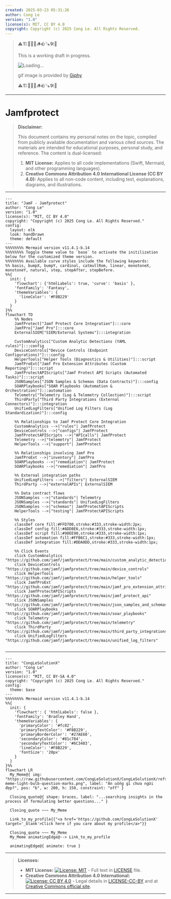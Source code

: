 ```yaml
---
created: 2025-03-23 05:31:26
author: Cong Le
version: "1.0"
license(s): MIT, CC BY 4.0
copyright: Copyright (c) 2025 Cong Le. All Rights Reserved.
---
```


> ⚠️🏗️🚧🦺🧱🪵🪨🪚🛠️👷
> 
> This is a working draft in progress.
> 
> ![Loading...](https://media3.giphy.com/media/v1.Y2lkPTc5MGI3NjExZDJxZWZzZjF4aXkzNnkxMzlyZ21tdnZ0eDJhcjluNm1lZ2VweHU3ciZlcD12MV9pbnRlcm5hbF9naWZfYnlfaWQmY3Q9Zw/VX7yEoXAFf8as/giphy.gif)
> 
> gif image is provided by [Giphy](https://giphy.com)
> 
> ⚠️🏗️🚧🦺🧱🪵🪨🪚🛠️👷

----


# Jamfprotect
> **Disclaimer:**
>
> This document contains my personal notes on the topic,
> compiled from publicly available documentation and various cited sources.
> The materials are intended for educational purposes, personal study, and reference.
> The content is dual-licensed:
> 1. **MIT License:** Applies to all code implementations (Swift, Mermaid, and other programming languages).
> 2. **Creative Commons Attribution 4.0 International License (CC BY 4.0):** Applies to all non-code content, including text, explanations, diagrams, and illustrations.
---


```mermaid
---
title: "JamF - Jamfprotect"
author: "Cong Le"
version: "1.0"
license(s): "MIT, CC BY 4.0"
copyright: "Copyright (c) 2025 Cong Le. All Rights Reserved."
config:
  layout: elk
  look: handDrawn
  theme: default
---
%%%%%%%% Mermaid version v11.4.1-b.14
%%%%%%%% Toggle theme value to `base` to activate the initilization below for the customized theme version.
%%%%%%%% Available curve styles include the following keywords:
%% basis, bumpX, bumpY, cardinal, catmullRom, linear, monotoneX, monotoneY, natural, step, stepAfter, stepBefore.
%%{
  init: {
    'flowchart': {'htmlLabels': true, 'curve': 'basis' },
    'fontFamily': 'Fantasy',
    'themeVariables': {
      'lineColor': '#F8B229'
    }
  }
}%%
flowchart TD
    %% Nodes
    JamfProtect["Jamf Protect Core Integration"]:::core
    JamfPro["Jamf Pro"]:::core
    ExternalSIEM["SIEM/External Systems"]:::integration

    CustomAnalytics["Custom Analytic Detections (YAML rules)"]:::config
    DeviceControls["Device Controls (Endpoint Configurations)"]:::config
    HelperTools["Helper Tools (Diagnostics & Utilities)"]:::script
    JamfProExt["Jamf Pro Extension Attributes (Custom Reporting)"]:::script
    JamfProtectAPIScripts["Jamf Protect API Scripts (Automated Tasks)"]:::script
    JSONSamples["JSON Samples & Schemas (Data Contracts)"]:::config
    SOARPlaybooks["SOAR Playbooks (Automation & Orchestration)"]:::automation
    Telemetry["Telemetry (Log & Telemetry Collection)"]:::script
    ThirdParty["Third Party Integrations (External Connectors)"]:::integration
    UnifiedLogFilters["Unified Log Filters (Log Standardization)"]:::config

    %% Relationships to Jamf Protect Core Integration
    CustomAnalytics -->|"rules"| JamfProtect
    DeviceControls -->|"configs"| JamfProtect
    JamfProtectAPIScripts -->|"APIcalls"| JamfProtect
    Telemetry -->|"telemetry"| JamfProtect
    HelperTools -->|"support"| JamfProtect

    %% Relationships involving Jamf Pro
    JamfProExt -->|"inventory"| JamfPro
    SOARPlaybooks -->|"remediation"| JamfProtect
    SOARPlaybooks -->|"remediation"| JamfPro

    %% External integration paths
    UnifiedLogFilters -->|"filters"| ExternalSIEM
    ThirdParty -->|"externalAPIs"| ExternalSIEM

    %% Data contract flows
    JSONSamples -->|"standards"| Telemetry
    JSONSamples -->|"standards"| UnifiedLogFilters
    JSONSamples -->|"schemas"| JamfProtectAPIScripts
    HelperTools -->|"testing"| JamfProtectAPIScripts

    %% Styles
    classDef core fill:#FFD700,stroke:#333,stroke-width:2px;
    classDef config fill:#ADD8E6,stroke:#333,stroke-width:1px;
    classDef script fill:#90EE90,stroke:#333,stroke-width:1px;
    classDef automation fill:#FFB6C1,stroke:#333,stroke-width:1px;
    classDef integration fill:#DDA0DD,stroke:#333,stroke-width:1px;

    %% Click Events
    click CustomAnalytics "https://github.com/jamf/jamfprotect/tree/main/custom_analytic_detections"
    click DeviceControls "https://github.com/jamf/jamfprotect/tree/main/device_controls"
    click HelperTools "https://github.com/jamf/jamfprotect/tree/main/helper_tools"
    click JamfProExt "https://github.com/jamf/jamfprotect/tree/main/jamf_pro_extension_attributes"
    click JamfProtectAPIScripts "https://github.com/jamf/jamfprotect/tree/main/jamf_protect_api"
    click JSONSamples "https://github.com/jamf/jamfprotect/tree/main/json_samples_and_schemas"
    click SOARPlaybooks "https://github.com/jamf/jamfprotect/tree/main/soar_playbooks"
    click Telemetry "https://github.com/jamf/jamfprotect/tree/main/telemetry"
    click ThirdParty "https://github.com/jamf/jamfprotect/tree/main/third_party_integrations"
    click UnifiedLogFilters "https://github.com/jamf/jamfprotect/tree/main/unified_log_filters"


```




---

<!-- 
```mermaid
%% Current Mermaid version
info
```  -->


```mermaid
---
title: "CongLeSolutionX"
author: "Cong Le"
version: "1.0"
license(s): "MIT, CC BY-SA 4.0"
copyright: "Copyright (c) 2025 Cong Le. All Rights Reserved."
config:
  theme: base
---
%%%%%%%% Mermaid version v11.4.1-b.14
%%{
  init: {
    'flowchart': { 'htmlLabels': false },
    'fontFamily': 'Bradley Hand',
    'themeVariables': {
      'primaryColor': '#fc82',
      'primaryTextColor': '#F8B229',
      'primaryBorderColor': '#27AE60',
      'secondaryColor': '#81c784',
      'secondaryTextColor': '#6C3483',
      'lineColor': '#F8B229',
      'fontSize': '20px'
    }
  }
}%%
flowchart LR
  My_Meme@{ img: "https://raw.githubusercontent.com/CongLeSolutionX/CongLeSolutionX/refs/heads/main/assets/images/My-meme-light-bulb-question-marks.png", label: "Ăn uống gì chưa ngừi đẹp?", pos: "b", w: 200, h: 150, constraint: "off" }

  Closing_quote@{ shape: braces, label: "...searching insights in the process of formulating better questions..." }

  Closing_quote ~~~ My_Meme
    
  Link_to_my_profile{{"<a href='https://github.com/CongLeSolutionX' target='_blank'>Click here if you care about my profile</a>"}}

  Closing_quote ~~~ My_Meme
  My_Meme animatingEdge@--> Link_to_my_profile
  
  animatingEdge@{ animate: true }

```

---
> **Licenses:**
>
> - **MIT License:**  [![License: MIT](https://img.shields.io/badge/License-MIT-yellow.svg)](LICENSE) - Full text in [LICENSE](LICENSE) file.
> - **Creative Commons Attribution 4.0 International:** [![License: CC BY 4.0](https://licensebuttons.net/l/by/4.0/88x31.png)](LICENSE-CC-BY) - Legal details in [LICENSE-CC-BY](LICENSE-CC-BY) and at [Creative Commons official site](http://creativecommons.org/licenses/by/4.0/).
> 
---
